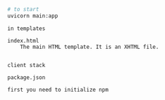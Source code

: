 ```bash
# to start
uvicorn main:app
```

```text
in templates

index.html
    The main HTML template. It is an XHTML file.
    

```

```text
client stack

package.json

first you need to initialize npm

```